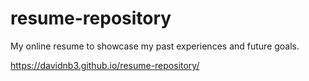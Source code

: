 # resume-repository
My online resume to showcase my past experiences and future goals.

https://davidnb3.github.io/resume-repository/

